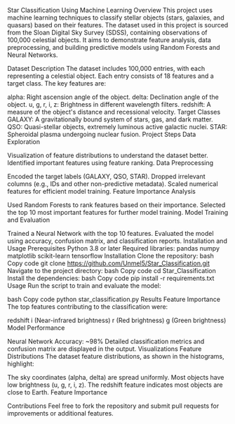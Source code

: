 Star Classification Using Machine Learning
Overview
This project uses machine learning techniques to classify stellar objects (stars, galaxies, and quasars) based on their features. The dataset used in this project is sourced from the Sloan Digital Sky Survey (SDSS), containing observations of 100,000 celestial objects. It aims to demonstrate feature analysis, data preprocessing, and building predictive models using Random Forests and Neural Networks.

Dataset Description
The dataset includes 100,000 entries, with each representing a celestial object. Each entry consists of 18 features and a target class. The key features are:

alpha: Right ascension angle of the object.
delta: Declination angle of the object.
u, g, r, i, z: Brightness in different wavelength filters.
redshift: A measure of the object's distance and recessional velocity.
Target Classes
GALAXY: A gravitationally bound system of stars, gas, and dark matter.
QSO: Quasi-stellar objects, extremely luminous active galactic nuclei.
STAR: Spheroidal plasma undergoing nuclear fusion.
Project Steps
Data Exploration

Visualization of feature distributions to understand the dataset better.
Identified important features using feature ranking.
Data Preprocessing

Encoded the target labels (GALAXY, QSO, STAR).
Dropped irrelevant columns (e.g., IDs and other non-predictive metadata).
Scaled numerical features for efficient model training.
Feature Importance Analysis

Used Random Forests to rank features based on their importance.
Selected the top 10 most important features for further model training.
Model Training and Evaluation

Trained a Neural Network with the top 10 features.
Evaluated the model using accuracy, confusion matrix, and classification reports.
Installation and Usage
Prerequisites
Python 3.8 or later
Required libraries:
pandas
numpy
matplotlib
scikit-learn
tensorflow
Installation
Clone the repository:
bash
Copy code
git clone https://github.com/Unmel5/Star_Classification.git
Navigate to the project directory:
bash
Copy code
cd Star_Classification
Install the dependencies:
bash
Copy code
pip install -r requirements.txt
Usage
Run the script to train and evaluate the model:

bash
Copy code
python star_classification.py
Results
Feature Importance
The top features contributing to the classification were:

redshift
i (Near-infrared brightness)
r (Red brightness)
g (Green brightness)
Model Performance

Neural Network Accuracy: ~98%
Detailed classification metrics and confusion matrix are displayed in the output.
Visualizations
Feature Distributions
The dataset feature distributions, as shown in the histograms, highlight:

The sky coordinates (alpha, delta) are spread uniformly.
Most objects have low brightness (u, g, r, i, z).
The redshift feature indicates most objects are close to Earth.
Feature Importance

Contributions
Feel free to fork the repository and submit pull requests for improvements or additional features.

